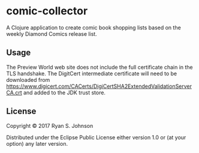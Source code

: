# comic-collector

A Clojure application to create comic book shopping lists based on the weekly Diamond Comics release list.

## Usage

The Preview World web site does not include the full certificate chain in the TLS handshake.  The DigitCert intermediate certificate will need to be downloaded from https://www.digicert.com/CACerts/DigiCertSHA2ExtendedValidationServerCA.crt and added to the JDK trust store.

## License

Copyright © 2017 Ryan S. Johnson

Distributed under the Eclipse Public License either version 1.0 or (at
your option) any later version.

